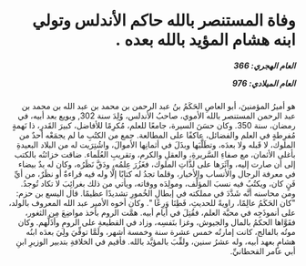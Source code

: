 <h1 dir="rtl">وفاة المستنصر بالله حاكم الأندلس وتولي ابنه هشام المؤيد بالله بعده .</h1>

<h5 dir="rtl">العام الهجري:  366

العام الميلادي: 976

</h5>

<p dir="rtl">هو أميرُ المؤمنينَ، أبو العاصِ الحَكَمُ بنُ عبد الرحمن بن محمد بن عبد الله بن محمد بن عبد الرحمن المستنصر بالله الأموي، صاحبُ الأندلس، وُلِدَ سنة 302, وبويع بعد أبيه، في رمضان، سنة 350. وكان حسَنَ السيرة، جامعًا للعلم، مُكرِمًا للأفاضل، كبيرَ القَدرِ، ذا نَهمةٍ مُفرِطةٍ في العلم والفضائل، عاكفًا على المطالعة. جمع من الكتُبِ ما لم يجمَعْه أحدٌ من الملوك، لا قَبله ولا بعدَه، وتطَلَّبَها وبذَلَ في أثمانِها الأموالَ، واشُتِرَيت له من البلاد البعيدةِ بأغلى الأثمان، مع صفاءِ السَّريرةِ، والعقلِ والكرم، وتقريبِ العُلَماء. ضاقت خزائنُه بالكتب إلى أن صارت إليه، وآثَرَها على لذَّاتِ الملوك، فغَزُرَ عِلمُه، ودَقَّ نَظَرُه، وكان له يدٌ بيضاء في معرفة الرجال والأنساب والأخبار، وقلما تجدُ له كتابًا إلَّا وله فيه قراءةٌ أو نظَرٌ، من أيِّ فَنٍ كان، ويكتُبُ فيه نسبَ المؤلِّف، ومولِدَه ووفاته، ويأتي من ذلك بغرائِبَ لا تكاد تُوجدُ. ومن محاسنه أنَّه شَدَّدَ في مملكته في إبطالِ الخُمورِ تشديدًا عظيمًا. قال اليسع بن حزم: "كان الحَكَمُ عالِمًا، راويةً للحديثِ، فَطِنَا وَرِعًا ". وكان أخوه الأمير عبد الله المعروف بالولد، على أنموذَجِه في محبَّة العلم، فقُتِلَ في أيام أبيه. همَّت الروم بأخذ مواضِعَ مِن الثغور، فقَوَّاها الحكمُ بالمال والجيوش، وغزا بنَفسِه، وزاد في القطيعةِ على الرومِ وأذَلَّهم. وكان موتُه بالفالج، كانت إمارتُه خمس عشرة سنة وخمسة أشهر، ولَمَّا توفِّيَ ولِيَ بعدَه ابنُه هشامٍ بعهد أبيه، وله عشرُ سنين، ولقِّبَ بالمؤيَّد بالله. فأقيم في الخلافةِ بتدبير الوزيرِ ابنِ أبي عامر القحطانيِّ.</p></br>
